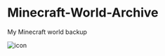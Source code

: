 # Minecraft-World-Archive
My Minecraft world backup



![icon](https://github.com/NomotoK/Minecraft-World-Archive/assets/99944622/f0a922a2-b5aa-4b53-8d46-0053980a7c7a)
